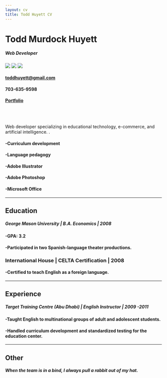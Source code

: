 ```yaml
---
layout: cv
title: Todd Huyett CV
---
```


# Todd Murdock Huyett
##### Web Developer 

[<img src="https://www.linkpicture.com/q/PDF_24_10.png" />](/todd.pdf) [<img src="https://www.linkpicture.com/q/logo3_14.png" />](/todd.docx) [<img src="https://www.linkpicture.com/q/linkedin-42-151143.png" />](https://www.linkedin.com/in/todd-huyett-2596a892) 






#### toddhuyett@gmail.com
#### 703-635-9598
#### [Portfolio](https://sharp-swartz-db05e5.netlify.app/)
<br/><br/>

Web developer specializing in educational technology, e-commerce, and artificial intelligence. 
.
#### -Curriculum development
#### -Language pedagogy
#### -Adobe Illustrator
#### -Adobe Photoshop
#### -Microsoft Office

---------

## Education

##### George Mason University | B.A. Economics | 2008

#### -GPA: 3.2
#### -Participated in two Spanish-language theater productions.


### International House | CELTA Certification | 2008


#### -Certified to teach English as a foreign language.

---------

## Experience 

##### Target Training Centre (Abu Dhabi) | English Instructor |  __2009 -2011__

#### -Taught English to multinational groups of adult and adolescent students.
#### -Handled curriculum development and standardized testing for the education center.

---------

## Other

#### *When the team is in a bind, I always pull a rabbit out of my  hat.*
